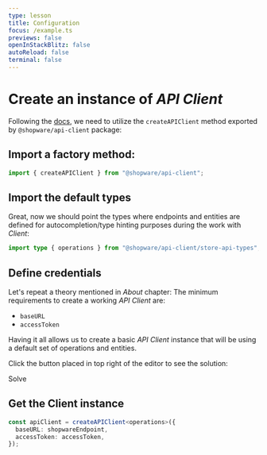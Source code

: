 ```yaml
---
type: lesson
title: Configuration
focus: /example.ts
previews: false
openInStackBlitz: false
autoReload: false
terminal: false
---
```


# Create an instance of _API Client_

Following the [docs](https://www.npmjs.com/package/@shopware/api-client), we need to utilize the `createAPIClient` method exported by `@shopware/api-client` package:

## Import a factory method:

```ts
import { createAPIClient } from "@shopware/api-client";
```

## Import the default types

Great, now we should point the types where endpoints and entities are defined for autocompletion/type hinting purposes during the work with _Client_:

```ts
import type { operations } from "@shopware/api-client/store-api-types";
```

## Define credentials

Let's repeat a theory mentioned in _About_ chapter: The minimum requirements to create a working _API Client_ are:

- `baseURL`
- `accessToken`

Having it all allows us to create a basic _API Client_ instance that will be using a default set of operations and entities.

Click the button placed in top right of the editor to see the solution: <div class="inline-block"><div class="panel-button px-2 py-0.5 -mr-1 -my-1"><div class="i-ph-lightbulb-duotone text-lg"></div>Solve</div></div>

## Get the Client instance

```ts
const apiClient = createAPIClient<operations>({
  baseURL: shopwareEndpoint,
  accessToken: accessToken,
});
```
